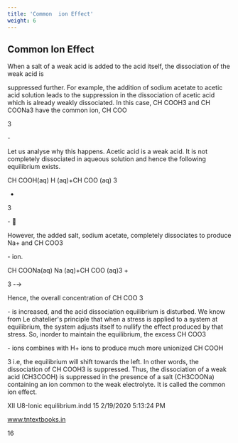 ```yaml
---
title: 'Common  ion Effect'
weight: 6
---
```


## Common Ion Effect
 When a salt of a weak acid is added to the acid itself, the dissociation of the weak acid is

suppressed further. For example, the addition of sodium acetate to acetic acid solution leads to the suppression in the dissociation of acetic acid which is already weakly dissociated. In this case, CH COOH3 and CH COONa3 have the common ion, CH COO

3

\-

Let us analyse why this happens. Acetic acid is a weak acid. It is not completely dissociated in aqueous solution and hence the following equilibrium exists.

CH COOH(aq) H (aq)+CH COO (aq) 3

+

3

\- 

However, the added salt, sodium acetate, completely dissociates to produce Na+ and CH COO3

\- ion.

CH COONa(aq) Na (aq)+CH COO (aq)3 +

3 -→

Hence, the overall concentration of CH COO 3

\- is increased, and the acid dissociation equilibrium is disturbed. We know from Le chatelier's principle that when a stress is applied to a system at equilibrium, the system adjusts itself to nullify the effect produced by that stress. So, inorder to maintain the equilibrium, the excess CH COO3

\- ions combines with H+ ions to produce much more unionized CH COOH

3 i.e, the equilibrium will shift towards the left. In other words, the dissociation of CH COOH3 is suppressed. Thus, the dissociation of a weak acid (CH3COOH) is suppressed in the presence of a salt (CH3COONa) containing an ion common to the weak electrolyte. It is called the common ion effect.

XII U8-Ionic equilibrium.indd 15 2/19/2020 5:13:24 PM

www.tntextbooks.in




  

16
